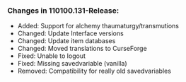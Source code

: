 ### Changes in 110100.131-Release:

- Added: Support for alchemy thaumaturgy/transmutions
- Changed: Update Interface versions
- Changed: Update item databases
- Changed: Moved translations to CurseForge
- Fixed: Unable to logout
- Fixed: Missing savedvariable (vanilla)
- Removed: Compatibility for really old savedvariables


